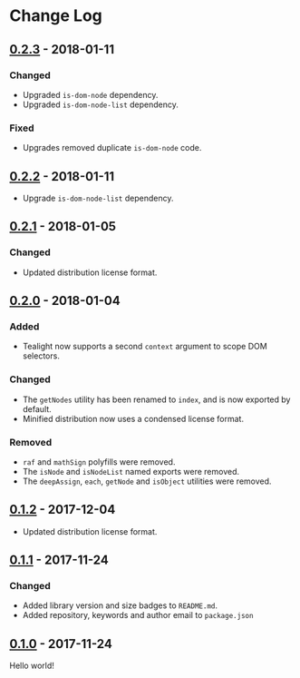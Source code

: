 # Change Log

## [0.2.3] - 2018-01-11

### Changed

* Upgraded `is-dom-node` dependency.
* Upgraded `is-dom-node-list` dependency.

### Fixed

* Upgrades removed duplicate `is-dom-node` code.

## [0.2.2] - 2018-01-11

* Upgrade `is-dom-node-list` dependency.

## [0.2.1] - 2018-01-05

### Changed

* Updated distribution license format.

## [0.2.0] - 2018-01-04

### Added

* Tealight now supports a second `context` argument to scope DOM selectors.

### Changed

* The `getNodes` utility has been renamed to `index`, and is now exported by default.
* Minified distribution now uses a condensed license format.

### Removed

* `raf` and `mathSign` polyfills were removed.
* The `isNode` and `isNodeList` named exports were removed.
* The `deepAssign`, `each`, `getNode` and `isObject` utilities were removed.

## [0.1.2] - 2017-12-04

* Updated distribution license format.

## [0.1.1] - 2017-11-24

### Changed

* Added library version and size badges to `README.md`.
* Added repository, keywords and author email to `package.json`

## [0.1.0] - 2017-11-24

Hello world!

[0.2.3]: https://github.com/jlmakes/tealight/compare/0.2.2...0.2.3
[0.2.2]: https://github.com/jlmakes/tealight/compare/0.2.1...0.2.2
[0.2.1]: https://github.com/jlmakes/tealight/compare/0.2.0...0.2.1
[0.2.0]: https://github.com/jlmakes/tealight/compare/0.1.2...0.2.0
[0.1.2]: https://github.com/jlmakes/tealight/compare/0.1.1...0.1.2
[0.1.1]: https://github.com/jlmakes/tealight/compare/0.1.0...0.1.1
[0.1.0]: https://github.com/jlmakes/tealight/tree/0.1.0
